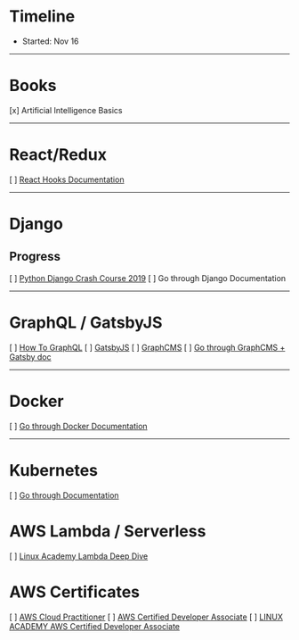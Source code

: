 # Timeline
- Started: Nov 16

---
# Books
[x] Artificial Intelligence Basics

---
# React/Redux
[ ] [React Hooks Documentation](https://reactjs.org/docs/hooks-intro.html)

---
# Django

## Progress 
[ ] [Python Django Crash Course 2019](https://www.youtube.com/watch?v=e1IyzVyrLSU)
[ ] Go through Django Documentation

---
# GraphQL / GatsbyJS
[ ] [How To GraphQL](https://www.howtographql.com/)
[ ] [GatsbyJS](https://www.gatsbyjs.org/)
[ ] [GraphCMS](https://graphcms.com/)
[ ] [Go through GraphCMS + Gatsby doc](https://graphcms.com/docs/tutorials/gatsby-and-graphcms/)

---
# Docker
[ ] [Go through Docker Documentation](https://docs.docker.com/)

---
# Kubernetes
[ ] [Go through Documentation](https://kubernetes.io/docs/home/)

# AWS Lambda / Serverless
[ ] [Linux Academy Lambda Deep Dive](https://linuxacademy.com/cp/modules/view/id/204)

# AWS Certificates
[ ] [AWS Cloud Practitioner](https://www.aws.training/Details/Curriculum?id=32442)
[ ] [AWS Certified Developer Associate](https://aws.amazon.com/ko/certification/certified-developer-associate/)
[ ] [LINUX ACADEMY AWS Certified Developer Associate](https://linuxacademy.com/cp/modules/view/id/181)
